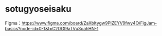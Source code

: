 # sotugyoseisaku

Figma：https://www.figma.com/board/ZaXbltygw9PIZEYV9fwy4O/FigJam-basics?node-id=0-1&t=C2DGI9aTVu3oahHN-1
